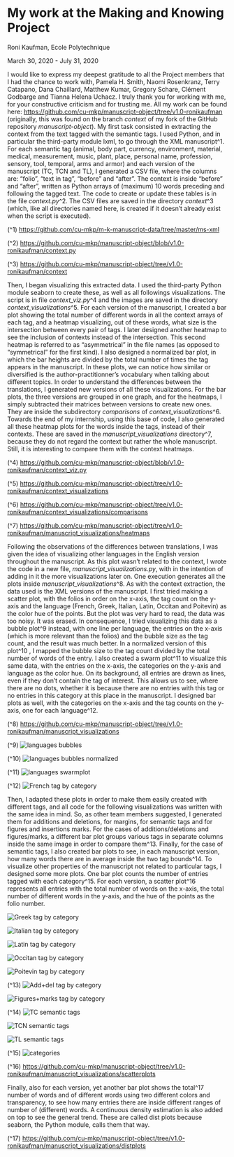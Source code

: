 # My work at the Making and Knowing Project

Roni Kaufman, Ecole Polytechnique

March 30, 2020 - July 31, 2020

I would like to express my deepest gratitude to all the Project
members that I had the chance to work with, Pamela H. Smith, Naomi
Rosenkranz, Terry Catapano, Dana Chaillard, Matthew Kumar, Gregory
Schare, Clément Godbarge and Tianna Helena Uchacz. I truly thank you
for working with me, for your constructive criticism and for trusting me.
All my work can be found here:
https://github.com/cu-mkp/manuscript-object/tree/v1.0-ronikaufman (originally, this was found on the branch _context_ of my fork of the
GitHub repository _manuscript-object_).
My first task consisted in extracting the context from the text
tagged with the semantic tags. I used Python, and in particular the
third-party module lxml, to go through the XML manuscript^1. For each
semantic tag (animal, body part, currency, environment, material,
medical, measurement, music, plant, place, personal name, profession,
sensory, tool, temporal, arms and armor) and each version of the
manuscript (TC, TCN and TL), I generated a CSV file, where the
columns are: “folio”, “text in tag”, “before” and “after”. The context is
inside “before” and “after”, written as Python arrays of (maximum) 10
words preceding and following the tagged text. The code to create or
update these tables is in the file _context.py_^2. The CSV files are saved in
the directory _context_^3 (which, like all directories named here, is created if
it doesn’t already exist when the script is executed).

(^1) https://github.com/cu-mkp/m-k-manuscript-data/tree/master/ms-xml

(^2) https://github.com/cu-mkp/manuscript-object/blob/v1.0-ronikaufman/context.py

(^3) https://github.com/cu-mkp/manuscript-object/tree/v1.0-ronikaufman/context


Then, I began visualizing this extracted data. I used the third-party
Python module seaborn to create these, as well as all followings
visualizations. The script is in file _context_viz.py_^4 and the images are
saved in the directory _context_visualizations_^5.
For each version of the manuscript, I created a bar plot showing
the total number of different words in all the context arrays of each tag,
and a heatmap visualizing, out of these words, what size is the
intersection between every pair of tags. I later designed another
heatmap to see the inclusion of contexts instead of the intersection. This
second heatmap is referred to as “asymmetrical” in the file names (as
opposed to “symmetrical” for the first kind). I also designed a normalized
bar plot, in which the bar heights are divided by the total number of times
the tag appears in the manuscript. In these plots, we can notice how
similar or diversified is the author-practitionner’s vocabulary when talking
about different topics.
In order to understand the differences between the translations, I
generated new versions of all these visualizations. For the bar plots, the
three versions are grouped in one graph, and for the heatmaps, I simply
subtracted their matrices between versions to create new ones. They are
inside the subdirectory _comparisons_ of _context_visualizations_^6.
Towards the end of my internship, using this base of code, I also
generated all these heatmap plots for the words inside the tags, instead
of their contexts. These are saved in the _manuscript_visualizations_
directory^7, because they do not regard the context but rather the whole
manuscript. Still, it is interesting to compare them with the context
heatmaps.

(^4) https://github.com/cu-mkp/manuscript-object/blob/v1.0-ronikaufman/context_viz.py

(^5) https://github.com/cu-mkp/manuscript-object/tree/v1.0-ronikaufman/context_visualizations

(^6) https://github.com/cu-mkp/manuscript-object/tree/v1.0-ronikaufman/context_visualizations/comparisons

(^7) https://github.com/cu-mkp/manuscript-object/tree/v1.0-ronikaufman/manuscript_visualizations/heatmaps


Following the observations of the differences between translations,
I was given the idea of visualizing other languages in the English version
throughout the manuscript. As this plot wasn’t related to the context, I
wrote the code in a new file, _manuscript_visualizations.py_, with in the
intention of adding in it the more visualizations later on. One execution
generates all the plots inside _manuscript_visualizations_^8. As with the
context extraction, the data used is the XML versions of the manuscript.
I first tried making a scatter plot, with the folios in order on the
x-axis, the tag count on the y-axis and the language (French, Greek,
Italian, Latin, Occitan and Poitevin) as the color hue of the points. But
the plot was very hard to read, the data was too noisy. It was erased. In
consequence, I tried visualizing this data as a bubble plot^9 instead, with
one line per language, the entries on the x-axis (which is more relevant
than the folios) and the bubble size as the tag count, and the result was
much better. In a normalized version of this plot^10 , I mapped the bubble
size to the tag count divided by the total number of words of the entry.
I also created a swarm plot^11 to visualize this same data, with the
entries on the x-axis, the categories on the y-axis and language as the
color hue. On its background, all entries are drawn as lines, even if they
don’t contain the tag of interest. This allows us to see, where there are
no dots, whether it is because there are no entries with this tag or no
entries in this category at this place in the manuscript. I designed bar
plots as well, with the categories on the x-axis and the tag counts on the
y-axis, one for each language^12.

(^8) https://github.com/cu-mkp/manuscript-object/tree/v1.0-ronikaufman/manuscript_visualizations

(^9) ![languages bubbles](https://github.com/cu-mkp/manuscript-object/blob/v1.0-ronikaufman/manuscript_visualizations/bubbleplots/languages_bubbles.png?raw=true)

(^10) ![languages bubbles normalized](https://github.com/cu-mkp/manuscript-object/blob/v1.0-ronikaufman/manuscript_visualizations/bubbleplots/languages_bubbles_normalized.png?raw=true)

(^11) ![languages swarmplot](https://github.com/cu-mkp/manuscript-object/blob/v1.0-ronikaufman/manuscript_visualizations/swarmplots/languages_swarmplot.png?raw=true)

(^12) ![French tag by category](https://github.com/cu-mkp/manuscript-object/blob/v1.0-ronikaufman/manuscript_visualizations/barplots/fr_tag_by_category_barplot.png?raw=true)


Then, I adapted these plots in order to make them easily created
with different tags, and all code for the following visualizations was
written with the same idea in mind. So, as other team members
suggested, I generated them for additions and deletions, for margins, for
semantic tags and for figures and insertions marks. For the cases of
additions/deletions and figures/marks, a different bar plot groups various
tags in separate columns inside the same image in order to compare
them^13. Finally, for the case of semantic tags, I also created bar plots to
see, in each manuscript version, how many words there are in average
inside the two tag bounds^14.
To visualize other properties of the manuscript not related to
particular tags, I designed some more plots. One bar plot counts the
number of entries tagged with each category^15. For each version, a
scatter plot^16 represents all entries with the total number of words on the
x-axis, the total number of different words in the y-axis, and the hue of
the points as the folio number.

![Greek tag by category](https://github.com/cu-mkp/manuscript-object/blob/v1.0-ronikaufman/manuscript_visualizations/barplots/el_tag_by_category_barplot.png?raw=true)

![Italian tag by category](https://github.com/cu-mkp/manuscript-object/blob/v1.0-ronikaufman/manuscript_visualizations/barplots/it_tag_by_category_barplot.png?raw=true)

![Latin tag by category](https://github.com/cu-mkp/manuscript-object/blob/v1.0-ronikaufman/manuscript_visualizations/barplots/la_tag_by_category_barplot.png?raw=true)

![Occitan tag by category](https://github.com/cu-mkp/manuscript-object/blob/v1.0-ronikaufman/manuscript_visualizations/barplots/oc_tag_by_category_barplot.png?raw=true)

![Poitevin tag by category](https://github.com/cu-mkp/manuscript-object/blob/v1.0-ronikaufman/manuscript_visualizations/barplots/po_tag_by_category_barplot.png?raw=true)


(^13) ![Add+del tag by category](https://github.com/cu-mkp/manuscript-object/blob/v1.0-ronikaufman/manuscript_visualizations/barplots/add_del_tag_by_category_barplot.png?raw=true)

![Figures+marks tag by category](https://github.com/cu-mkp/manuscript-object/blob/v1.0-ronikaufman/manuscript_visualizations/barplots/figures_marks_barplot.png?raw=true)

(^14) ![TC semantic tags](https://github.com/cu-mkp/manuscript-object/blob/v1.0-ronikaufman/manuscript_visualizations/barplots/tc_semantic_tags_size_barplot.png?raw=true)

![TCN semantic tags](https://github.com/cu-mkp/manuscript-object/blob/v1.0-ronikaufman/manuscript_visualizations/barplots/tcn_semantic_tags_size_barplot.png?raw=true)

![TL semantic tags](https://github.com/cu-mkp/manuscript-object/blob/v1.0-ronikaufman/manuscript_visualizations/barplots/tl_semantic_tags_size_barplot.png?raw=true)


(^15) ![categories](https://github.com/cu-mkp/manuscript-object/blob/v1.0-ronikaufman/manuscript_visualizations/barplots/categories_barplot.png?raw=true)

(^16) https://github.com/cu-mkp/manuscript-object/tree/v1.0-ronikaufman/manuscript_visualizations/scatterplots


Finally, also for each version, yet another bar plot shows the total^17
number of words and of different words using two different colors and
transparency, to see how many entries there are inside different ranges
of number of (different) words. A continuous density estimation is also
added on top to see the general trend. These are called dist plots
because seaborn, the Python module, calls them that way.

(^17) https://github.com/cu-mkp/manuscript-object/tree/v1.0-ronikaufman/manuscript_visualizations/distplots


